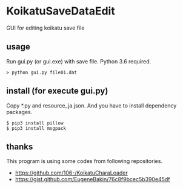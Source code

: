 # KoikatuSaveDataEdit

GUI for editing koikatu save file


## usage

Run gui.py (or gui.exe) with save file. Python 3.6 required.

```
> python gui.py file01.dat
```

## install (for execute gui.py)

Copy *.py and resource_ja.json.
And you have to install dependency packages.

```
$ pip3 install pillow
$ pip3 install msgpack
```


## thanks

This program is using some codes from following repositories.

* https://github.com/106-/KoikatuCharaLoader
* https://gist.github.com/EugeneBakin/76c8f9bcec5b390e45df
